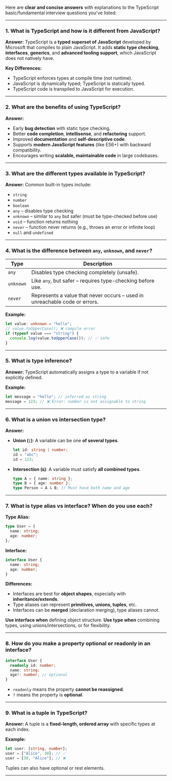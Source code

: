 Here are **clear and concise answers** with explanations to the TypeScript basic/fundamental interview questions you've listed:

---

### **1. What is TypeScript and how is it different from JavaScript?**

**Answer:**
TypeScript is a **typed superset of JavaScript** developed by Microsoft that compiles to plain JavaScript. It adds **static type checking**, **interfaces**, **generics**, and **advanced tooling support**, which JavaScript does not natively have.

**Key Differences:**

* TypeScript enforces types at compile time (not runtime).
* JavaScript is dynamically typed; TypeScript is statically typed.
* TypeScript code is transpiled to JavaScript for execution.

---

### **2. What are the benefits of using TypeScript?**

**Answer:**

* Early **bug detection** with static type checking.
* Better **code completion**, **intellisense**, and **refactoring** support.
* Improved **documentation** and **self-descriptive code**.
* Supports **modern JavaScript features** (like ES6+) with backward compatibility.
* Encourages writing **scalable, maintainable code** in large codebases.

---

### **3. What are the different types available in TypeScript?**

**Answer:**
Common built-in types include:

* `string`
* `number`
* `boolean`
* `any` – disables type checking
* `unknown` – similar to `any` but safer (must be type-checked before use)
* `void` – function returns nothing
* `never` – function never returns (e.g., throws an error or infinite loop)
* `null` and `undefined`

---

### **4. What is the difference between `any`, `unknown`, and `never`?**

| Type      | Description                                                                |
| --------- | -------------------------------------------------------------------------- |
| `any`     | Disables type checking completely (unsafe).                                |
| `unknown` | Like `any`, but safer – requires type-checking before use.                 |
| `never`   | Represents a value that never occurs – used in unreachable code or errors. |

**Example:**

```ts
let value: unknown = "hello";
// value.toUpperCase(); ❌ compile error
if (typeof value === "string") {
  console.log(value.toUpperCase()); // ✅ safe
}
```

---

### **5. What is type inference?**

**Answer:**
TypeScript automatically assigns a type to a variable if not explicitly defined.

**Example:**

```ts
let message = "hello"; // inferred as string
message = 123; // ❌ Error: number is not assignable to string
```

---

### **6. What is a union vs intersection type?**

**Answer:**

* **Union (`|`)**: A variable can be one **of several types**.

  ```ts
  let id: string | number;
  id = "abc";
  id = 123;
  ```

* **Intersection (`&`)**: A variable must satisfy **all combined types**.

  ```ts
  type A = { name: string };
  type B = { age: number };
  type Person = A & B; // Must have both name and age
  ```

---

### **7. What is type alias vs interface? When do you use each?**

**Type Alias:**

```ts
type User = {
  name: string;
  age: number;
};
```

**Interface:**

```ts
interface User {
  name: string;
  age: number;
}
```

**Differences:**

* Interfaces are best for **object shapes**, especially with **inheritance/extends**.
* Type aliases can represent **primitives, unions, tuples**, etc.
* Interfaces can be **merged** (declaration merging), type aliases cannot.

**Use interface when** defining object structure.
**Use type when** combining types, using unions/intersections, or for flexibility.

---

### **8. How do you make a property optional or readonly in an interface?**

```ts
interface User {
  readonly id: number;
  name: string;
  age?: number; // optional
}
```

* `readonly` means the property **cannot be reassigned**.
* `?` means the property is **optional**.

---

### **9. What is a tuple in TypeScript?**

**Answer:**
A tuple is a **fixed-length, ordered array** with specific types at each index.

**Example:**

```ts
let user: [string, number];
user = ["Alice", 30]; // ✅
user = [30, "Alice"]; // ❌
```

Tuples can also have optional or rest elements.

---


